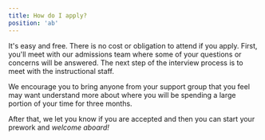 ```yaml
---
title: How do I apply?
position: 'ab'
---
```

It's easy and free. There is no cost or obligation to attend if you apply. First, you'll meet with our admissions team where some of your questions or concerns will be answered. The next step of the interview process is to meet with the instructional staff.

We encourage you to bring anyone from your support group that you feel may want understand more about where you will be spending a large portion of your time for three months.

After that, we let you know if you are accepted and then you can start your prework and _welcome aboard!_

